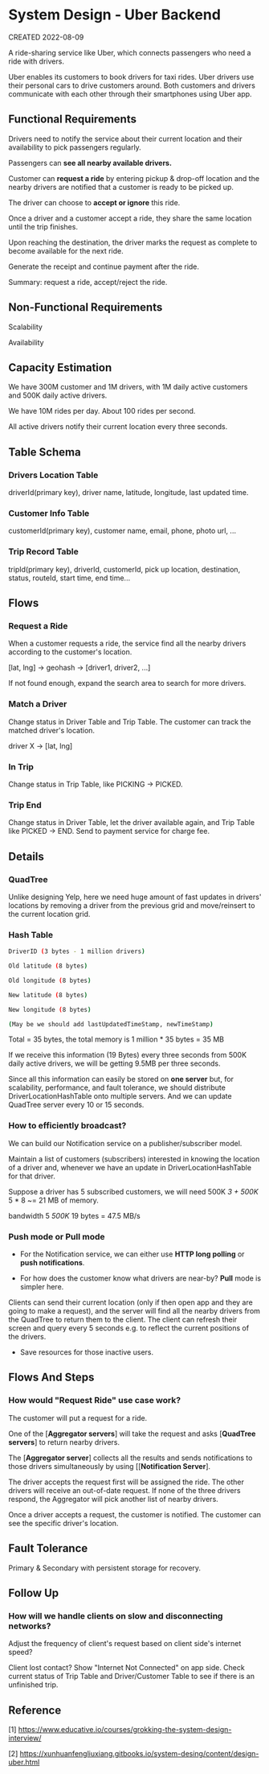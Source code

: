 # System Design - Uber Backend

CREATED 2022-08-09

A ride-sharing service like Uber, which connects passengers who need a ride with drivers.

Uber enables its customers to book drivers for taxi rides. Uber drivers use their personal cars to drive customers around. Both customers and drivers communicate with each other through their smartphones using Uber app.

## Functional Requirements

Drivers need to notify the service about their current location and their availability to pick passengers regularly.

Passengers can **see all nearby available drivers.**

Customer can **request a ride** by entering pickup & drop-off location and the nearby drivers are notified that a customer is ready to be picked up.

The driver can choose to **accept or ignore** this ride.

Once a driver and a customer accept a ride, they share the same location until the trip finishes.

Upon reaching the destination, the driver marks the request as complete to become available for the next ride.

Generate the receipt and continue payment after the ride.

Summary: request a ride, accept/reject the ride.

## Non-Functional Requirements

Scalability

Availability

## Capacity Estimation

We have 300M customer and 1M drivers, with 1M daily active customers and 500K daily active drivers.

We have 10M rides per day. About 100 rides per second.

All active drivers notify their current location every three seconds.

## Table Schema

### Drivers Location Table

driverId(primary key), driver name, latitude, longitude, last updated time.

### Customer Info Table

customerId(primary key), customer name, email, phone, photo url, ...

### Trip Record Table

tripId(primary key), driverId, customerId, pick up location, destination, status, routeId, start time, end time...

## Flows

### Request a Ride

When a customer requests a ride, the service find all the nearby drivers according to the customer's location.

[lat, lng] -> geohash -> [driver1, driver2, ...]

If not found enough, expand the search area to search for more drivers.

### Match a Driver

Change status in Driver Table and Trip Table. The customer can track the matched driver's location.

driver X -> [lat, lng]

### In Trip

Change status in Trip Table, like PICKING -> PICKED.

### Trip End

Change status in Driver Table, let the driver available again, and Trip Table like PICKED -> END. Send to payment service for charge fee.

## Details

### QuadTree

Unlike designing Yelp, here we need huge amount of fast updates in drivers' locations by removing a driver from the previous grid and move/reinsert to the current location grid.

### Hash Table

```bash
DriverID (3 bytes - 1 million drivers)

Old latitude (8 bytes)

Old longitude (8 bytes)

New latitude (8 bytes)

New longitude (8 bytes)

(May be we should add lastUpdatedTimeStamp, newTimeStamp)
```

Total = 35 bytes, the total memory is 1 million * 35 bytes = 35 MB

If we receive this information (19 Bytes) every three seconds from 500K daily active drivers, we will be getting 9.5MB per three seconds.

Since all this information can easily be stored on **one server** but, for scalability, performance, and fault tolerance, we should distribute DriverLocationHashTable onto multiple servers. And we can update QuadTree server every 10 or 15 seconds.

### How to efficiently broadcast?

We can build our Notification service on a publisher/subscriber model.

Maintain a list of customers (subscribers) interested in knowing the location of a driver and, whenever we have an update in DriverLocationHashTable for that driver.

Suppose a driver has 5 subscribed customers, we will need 500K *3 + 500K* 5 * 8 ~= 21 MB of memory.

bandwidth 5 *500K* 19 bytes = 47.5 MB/s

### Push mode or Pull mode

* For the Notification service, we can either use **HTTP long polling** or **push notifications**.

* For how does the customer know what drivers are near-by? **Pull** mode is simpler here.

Clients can send their current location (only if then open app and they are going to make a request), and the server will find all the nearby drivers from the QuadTree to return them to the client. The client can refresh their screen and query every 5 seconds e.g. to reflect the current positions of the drivers.

+ Save resources for those inactive users.

## Flows And Steps

### How would "Request Ride" use case work?

The customer will put a request for a ride.

One of the [**Aggregator servers**] will take the request and asks [**QuadTree servers**] to return nearby drivers.

The [**Aggregator server**] collects all the results and sends notifications to those drivers simultaneously by using [[**Notification Server**].

The driver accepts the request first will be assigned the ride. The other drivers will receive an out-of-date request. If none of the three drivers respond, the Aggregator will pick another list of nearby drivers.

Once a driver accepts a request, the customer is notified. The customer can see the specific driver's location.

## Fault Tolerance

Primary & Secondary with persistent storage for recovery.

## Follow Up

### How will we handle clients on slow and disconnecting networks?

Adjust the frequency of client's request based on client side's internet speed?

Client lost contact? Show "Internet Not Connected" on app side. Check current status of Trip Table and Driver/Customer Table to see if there is an unfinished trip.

## Reference

[1] <https://www.educative.io/courses/grokking-the-system-design-interview/>

[2] <https://xunhuanfengliuxiang.gitbooks.io/system-desing/content/design-uber.html>
